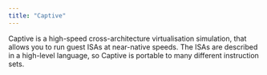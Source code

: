 ```yaml
---
title: "Captive"
---
```


Captive is a high-speed cross-architecture virtualisation simulation, that allows you to run
guest ISAs at near-native speeds.  The ISAs are described in a high-level language, so Captive
is portable to many different instruction sets.
